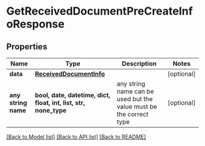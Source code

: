 # GetReceivedDocumentPreCreateInfoResponse



## Properties
Name | Type | Description | Notes
------------ | ------------- | ------------- | -------------
**data** | [**ReceivedDocumentInfo**](ReceivedDocumentInfo.md) |  | [optional] 
**any string name** | **bool, date, datetime, dict, float, int, list, str, none_type** | any string name can be used but the value must be the correct type | [optional]

[[Back to Model list]](../README.md#documentation-for-models) [[Back to API list]](../README.md#documentation-for-api-endpoints) [[Back to README]](../README.md)


